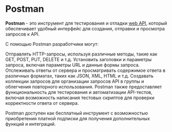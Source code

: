 # Postman

**Postman** - это инструмент для тестирования и отладки [web API](../api/web-api/README.md), который обеспечивает удобный интерфейс для создания, отправки и просмотра запросов к API.

С помощью Postman разработчики могут:

Отправлять HTTP-запросы, используя различные методы, такие как GET, POST, PUT, DELETE и т.д.
Установить заголовки и параметры запроса, включая параметры URL и данные формы запроса.
Отслеживать ответы от сервера и просматривать содержимое ответа в различных форматах, таких как JSON, XML, HTML и т.д.
Создавать коллекции запросов для организации запросов API в группы и облегчения повторного использования.
Postman также предоставляет функциональность для тестирования и автоматизации API-тестов, включая возможность написания тестовых скриптов для проверки корректности ответа от сервера.

Postman доступен как бесплатный инструмент с возможностью приобретения платной подписки для получения дополнительных функций и интеграций.